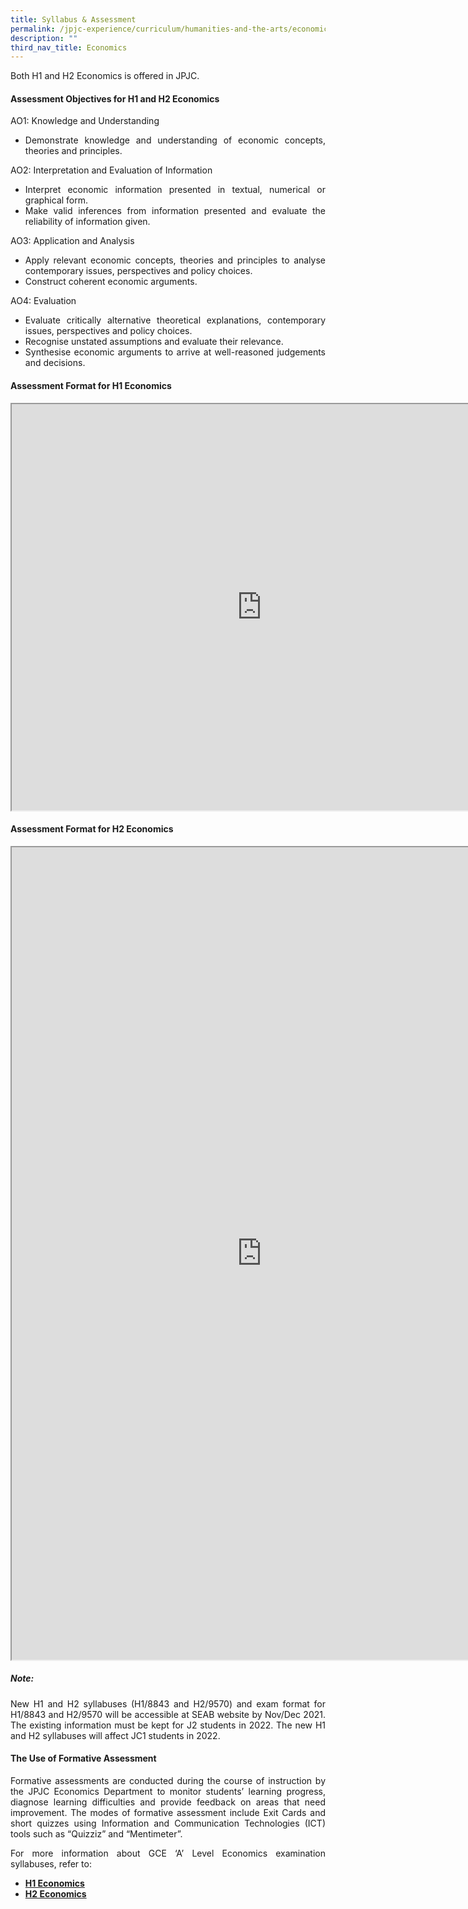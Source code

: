 ```yaml
---
title: Syllabus & Assessment
permalink: /jpjc-experience/curriculum/humanities-and-the-arts/economics/syllabus-and-assessment/
description: ""
third_nav_title: Economics
---
```

<div align=justify>
<p>Both H1 and H2 Economics is offered in JPJC.</p>
<h4><strong>Assessment Objectives for H1 and H2 Economics</strong></h4>
<p>AO1: Knowledge and Understanding
	<ul>
		<li>Demonstrate knowledge and understanding of economic concepts, theories and principles.</li></ul></p>

<p>
AO2: Interpretation and Evaluation of Information
<ul>
	<li>Interpret economic information presented in textual, numerical or graphical form.</li>
	<li>Make valid inferences from information presented and evaluate the reliability of information given.</li></ul></p>

<p>
AO3: Application and Analysis
<ul>
	<li>Apply relevant economic concepts, theories and principles to analyse contemporary issues, perspectives and policy choices.</li>
	<li>Construct coherent economic arguments.</li></ul></p>

<p>
AO4: Evaluation
<ul>
	<li>Evaluate critically alternative theoretical explanations, contemporary issues, perspectives and policy choices.</li>
	<li>Recognise unstated assumptions and evaluate their relevance.</li>
	<li>Synthesise economic arguments to arrive at well-reasoned judgements and decisions.</li></ul></p>

<h4><strong>Assessment Format for H1 Economics</strong></h4>
<iframe src="https://docs.google.com/document/d/e/2PACX-1vRb7TOHsWRubuK9XzoBgtW7oD3a4ywT0Jn1qECWWxmfU0emcKrzYO_Ruw4O1yrz5jwvtmZA9Sl3zawh/pub?embedded=true" width=800px height=650px scrolling="no"></iframe>

<h4><strong>Assessment Format for H2 Economics</strong></h4>
<iframe src="https://docs.google.com/document/d/e/2PACX-1vQgSLzPjd285oIDaCRgAEIX2P-wv07QRNWE9WgbkTzcNpC4v5AvAtROqN5kYtOS1KMntJQFuEaSsoJi/pub?embedded=true" width=800px height=1300 scrolling="no"></iframe>

<h5><strong>Note:</strong></h5>
<p>
New H1 and H2 syllabuses (H1/8843 and H2/9570) and exam format for H1/8843 and H2/9570 will be accessible at SEAB website by Nov/Dec 2021. The existing information must be kept for J2 students in 2022. The new H1 and H2 syllabuses will affect JC1 students in 2022.
</p>

<h4><strong>The Use of Formative Assessment</strong></h4>
<p>
Formative assessments are conducted during the course of instruction by the JPJC Economics Department to monitor students’ learning progress, diagnose learning difficulties and provide feedback on areas that need improvement. The modes of formative assessment include Exit Cards and short quizzes using Information and Communication Technologies (ICT) tools such as “Quizziz” and “Mentimeter”.</p>
	
<p>
For more information about GCE ‘A’ Level Economics examination syllabuses, refer to:</p>
<ul>
<li><a href="https://www.seab.gov.sg/docs/default-source/national-examinations/syllabus/alevel/2022syllabus/8823_y22_sy.pdf"><strong>H1 Economics</strong></a></li>
<li><a href="https://www.seab.gov.sg/docs/default-source/national-examinations/syllabus/alevel/2022syllabus/9757_y22_sy.pdf"><strong>H2 Economics</strong></a></li></ul>